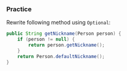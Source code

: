 ### Practice

Rewrite following method using `Optional`:

```java
public String getNickname(Person person) {
    if (person != null) {
        return person.getNickname();
    }
    return Person.defaultNickname();
}
```